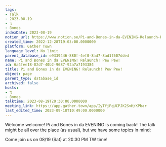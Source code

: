 ```yaml
---
tags:
- Talk
- 2023-08-19
- π
- Bones
indexDate: 2023-08-19
notion_url: https://www.notion.so/Pi-and-Bones-in-da-EVENING-Relaunch-Pew-Pew-6a4fee1882d740b2968792a7a7193384
created_time: 2022-12-28T19:03:00.0000000
platform: Gather Town
language_level: No limit
parent_database_id: e9339446-880f-4ef0-8ad7-8ad1f507dded
name: Pi and Bones in da EVENING! Relaunch! Pew Pew!
id: 6a4fee18-82d7-40b2-9687-92a7a7193384
title: Pi and Bones in da EVENING! Relaunch! Pew Pew!
object: page
parent_type: database_id
archived: false
hosts:
- π
- Bones
talktime: 2023-08-19T20:30:00.0000000
meeting_link: https://app.gather.town/app/IyTfjPqUCPJK2SvH/KPbar
last_edited_time: 2023-09-18T10:49:00.0000000
---
```


Welcome welcome! Pi and Bones in da EVENING is coming back! 
The talk might be all over the place (as usual), but we have some topics in mind:


   
   
   

Come join us on 08/19 (Sat) at 20:30 PM TW time!























